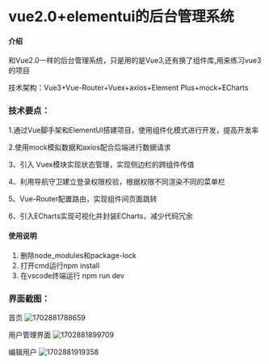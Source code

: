 # vue2.0+elementui的后台管理系统

#### 介绍
和Vue2.0一样的后台管理系统，只是用的是Vue3,还有换了组件库,用来练习vue3的项目

技术架构：Vue3+Vue-Router+Vuex+axios+Element Plus+mock+ECharts

### 技术要点：


1.通过Vue脚手架和ElementUI搭建项目，使用组件化模式进行开发，提高开发率

2.使用mock模拟数据和axios配合后端进行数据请求

3、引入 Vuex模块实现状态管理，实现侧边栏的跨组件传值

4、利用导航守卫建立登录权限校验，根据权限不同渲染不同的菜单栏

5、Vue-Router配置路由，实现组件间页面跳转

6、引入ECharts实现可视化并封装ECharts，减少代码冗余


#### 使用说明

1.  删除node_modules和package-lock
2.  打开cmd运行npm install
3.  在vscode终端运行 npm run dev

### 界面截图：

首页
![1702881788659](https://github.com/ztgj/vue3-plus-system/assets/104379441/0b83b96a-a12f-439b-8fd5-09961dd79445)


用户管理界面
![1702881899709](https://github.com/ztgj/vue3-plus-system/assets/104379441/afc54ca1-5f19-47d6-803d-f6eb28dbfea4)


编辑用户
![1702881919358](https://github.com/ztgj/vue3-plus-system/assets/104379441/1b399ddd-bc0a-4365-b1b8-8f943337e5eb)
